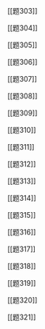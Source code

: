

[[题303]]

[[题304]]

[[题305]]

[[题306]]

[[题307]]

[[题308]]

[[题309]]

[[题310]]

[[题311]]

[[题312]]

[[题313]]

[[题314]]

[[题315]]

[[题316]]

[[题317]]

[[题318]]

[[题319]]

[[题320]]

[[题321]]